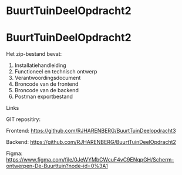 # BuurtTuinDeelOpdracht2
# BuurtTuinDeelOpdracht2

Het zip-bestand bevat:

1. Installatiehandleiding
2. Functioneel en technisch ontwerp
3. Verantwoordingsdocument
4. Broncode van de frontend
5. Broncode van de backend
6. Postman exportbestand

Links

GIT repositiry:


Frontend:
https://github.com/RJHARENBERG/BuurtTuinDeelopdracht3



Backend:
https://github.com/RJHARENBERG/BuurtTuinDeelOpdracht2



Figma:
https://www.figma.com/file/0JeWYMbCWcuF4vC9ENqpGH/Scherm-ontwerpen-De-Buurttuin?node-id=0%3A1 